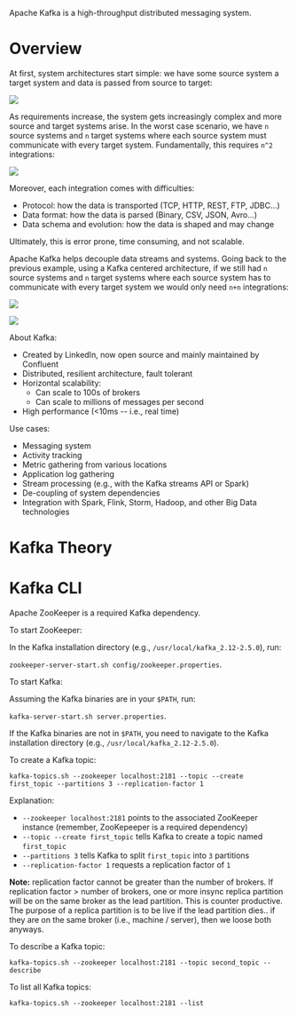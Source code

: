 Apache Kafka is a high-throughput distributed messaging system.

# Overview 

At first, system architectures start simple: we have some source system a target system and data is passed from source to target:

![](https://s3.amazonaws.com/gutucristian.github.io/Kafka/Screen+Shot+2020-06-01+at+5.54.47+PM.png)

As requirements increase, the system gets increasingly complex and more source and target systems arise. In the worst case scenario, we have `n` source systems and `n` target systems where each source system must communicate with every target system. Fundamentally, this requires `n^2` integrations:

![](https://s3.amazonaws.com/gutucristian.github.io/Kafka/Screen+Shot+2020-06-01+at+6.00.54+PM.png)

Moreover, each integration comes with difficulties:
- Protocol: how the data is transported (TCP, HTTP, REST, FTP, JDBC...)
- Data format: how the data is parsed (Binary, CSV, JSON, Avro...)
- Data schema and evolution: how the data is shaped and may change

Ultimately, this is error prone, time consuming, and not scalable.

Apache Kafka helps decouple data streams and systems. Going back to the previous example, using a Kafka centered architecture, if we still had `n` source systems and `n` target systems where each source system has to communicate with every target system we would only need `n+n` integrations:

![](https://s3.amazonaws.com/gutucristian.github.io/Kafka/Screen+Shot+2020-06-01+at+6.04.43+PM.png)

![](https://s3.amazonaws.com/gutucristian.github.io/Kafka/Screen+Shot+2020-06-01+at+6.11.47+PM.png)

About Kafka:
- Created by LinkedIn, now open source and mainly maintained by Confluent
- Distributed, resilient architecture, fault tolerant
- Horizontal scalability:
  - Can scale to 100s of brokers
  - Can scale to millions of messages per second
- High performance (<10ms -- i.e., real time)

Use cases:
- Messaging system
- Activity tracking
- Metric gathering from various locations
- Application log gathering
- Stream processing (e.g., with the Kafka streams API or Spark)
- De-coupling of system dependencies
- Integration with Spark, Flink, Storm, Hadoop, and other Big Data technologies

# Kafka Theory 

# Kafka CLI

Apache ZooKeeper is a required Kafka dependency.

To start ZooKeeper:

In the Kafka installation directory (e.g., `/usr/local/kafka_2.12-2.5.0`), run:

`zookeeper-server-start.sh config/zookeeper.properties`.

To start Kafka:

Assuming the Kafka binaries are in your `$PATH`, run:

`kafka-server-start.sh server.properties`. 

If the Kafka binaries are not in `$PATH`, you need to navigate to the Kafka installation directory (e.g., `/usr/local/kafka_2.12-2.5.0`).

To create a Kafka topic:

`kafka-topics.sh --zookeeper localhost:2181 --topic --create first_topic --partitions 3 --replication-factor 1`

Explanation:
- `--zookeeper localhost:2181` points to the associated ZooKeeper instance (remember, ZooKepeeper is a required dependency)
- `--topic --create first_topic` tells Kafka to create a topic named `first_topic`
- `--partitions 3` tells Kafka to split `first_topic` into `3` partitions
- `--replication-factor 1` requests a replication factor of `1`

**Note:** replication factor cannot be greater than the number of brokers. If replication factor > number of brokers, one or more insync replica partition will be on the same broker as the lead partition. This is counter productive. The purpose of a replica partition is to be live if the lead partition dies.. if they are on the same broker (i.e., machine / server), then we loose both anyways.

To describe a Kafka topic:

`kafka-topics.sh --zookeeper localhost:2181 --topic second_topic --describe`

To list all Kafka topics:

`kafka-topics.sh --zookeeper localhost:2181 --list`
